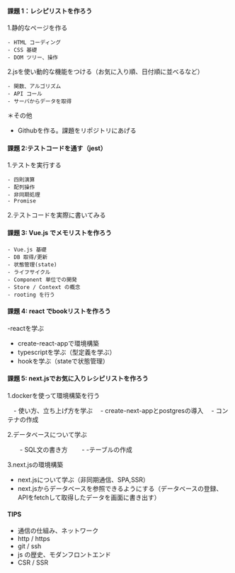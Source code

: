 #### 課題 1：レシピリストを作ろう

1.静的なページを作る

    - HTML コーディング
    - CSS 基礎
    - DOM ツリー、操作
    
2.jsを使い動的な機能をつける（お気に入り順、日付順に並べるなど）

    - 関数、アルゴリズム
    - API コール
    - サーバからデータを取得

＊その他
- Githubを作る。課題をリポジトリにあげる



#### 課題 2:テストコードを通す（jest）

1.テストを実行する

    - 四則演算
    - 配列操作
    - 非同期処理
    - Promise

2.テストコードを実際に書いてみる


#### 課題 3: Vue.js でメモリストを作ろう

    - Vue.js 基礎
    - DB 取得/更新
    - 状態管理(state)
    - ライフサイクル
    - Component 単位での開発
    - Store / Context の概念
    - rooting を行う


#### 課題 4: react でbookリストを作ろう

-reactを学ぶ

   - create-react-appで環境構築
   - typescriptを学ぶ（型定義を学ぶ）
   - hookを学ぶ（stateで状態管理）



  
#### 課題 5: next.jsでお気に入りレシピリストを作ろう

1.dockerを使って環境構築を行う

  　- 使い方、立ち上げ方を学ぶ
  　- create-next-appとpostgresの導入
  　- コンテナの作成
  
2.データベースについて学ぶ

　　- SQL文の書き方
　　- -テーブルの作成
   
   
3.next.jsの環境構築

   - next.jsについて学ぶ（非同期通信、SPA,SSR）
   - next.jsからデータベースを参照できるようにする（データベースの登録、APIをfetchして取得したデータを画面に書き出す）
 

  
  





#### TIPS

- 通信の仕組み、ネットワーク
- http / https
- git / ssh
- js の歴史、モダンフロントエンド
- CSR / SSR
